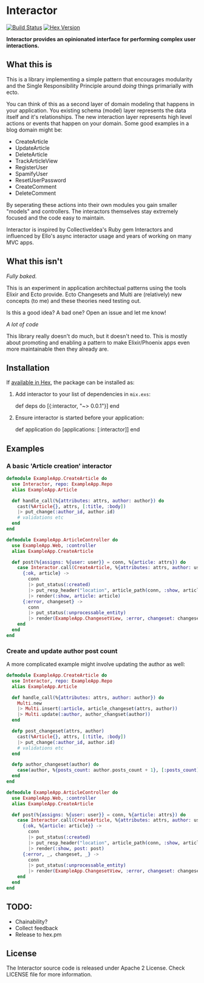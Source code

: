 # Interactor

[![Build Status](https://travis-ci.org/AgilionApps/interactor.svg?branch=master)](https://travis-ci.org/AgilionApps/interactor)
[![Hex Version](https://img.shields.io/hexpm/v/interactor.svg)](https://hex.pm/packages/interactor)

**Interactor provides an opinionated interface for performing complex user interactions.**

## What this is

This is a library implementing a simple pattern that encourages modularity and
the Single Responsibility Principle around _doing_ things primarially with ecto.

You can think of this as a second layer of domain modeling that happens in your
application. You existing schema (model) layer represents the data itself and
it's relationships. The new interaction layer represents high level actions or
events that happen on your domain. Some good examples in a blog domain might be:

* CreateArticle
* UpdateArticle
* DeleteArticle
* TrackArticleView
* RegisterUser
* SpamifyUser
* ResetUserPassword
* CreateComment
* DeleteComment

By seperating these actions into their own modules you gain smaller "models"
and controllers. The interactors themselves stay extremely focused and the code
easy to maintain.

Interactor is inspired by CollectiveIdea's Ruby gem Interactors and influenced
by Ello's async interactor usage and years of working on many MVC apps.

## What this isn't

*Fully baked.*

This is an experiment in application architectual patterns using the tools
Elixir and Ecto provide. Ecto Changesets and Multi are (relatively) new
concepts (to me) and these theories need testing out.

Is this a good idea? A bad one? Open an issue and let me know!

*A lot of code*

This library really doesn't do much, but it doesn't need to. This is mostly
about promoting and enabling a pattern to make Elixir/Phoenix apps even more
maintainable then they already are.

## Installation

If [available in Hex](https://hex.pm/docs/publish), the package can be installed as:

  1. Add interactor to your list of dependencies in `mix.exs`:

        def deps do
          [{:interactor, "~> 0.0.1"}]
        end

  2. Ensure interactor is started before your application:

        def application do
          [applications: [:interactor]]
        end

## Examples

### A basic 'Article creation' interactor

```elixir
defmodule ExampleApp.CreateArticle do
  use Interactor, repo: ExampleApp.Repo
  alias ExampleApp.Article

  def handle_call(%{attributes: attrs, author: author}) do
    cast(%Article{}, attrs, [:title, :body])
    |> put_change(:author_id, author.id)
    # validations etc
  end
end

defmodule ExampleApp.ArticleController do
  use ExampleApp.Web, :controller
  alias ExampleApp.CreateArticle

  def post(%{assigns: %{user: user}} = conn, %{article: attrs}) do
    case Interactor.call(CreateArticle, %{attributes: attrs, author: user}) do
      {:ok, article} ->
        conn
        |> put_status(:created)
        |> put_resp_header("location", article_path(conn, :show, article))
        |> render(:show, article: article)
      {:error, changeset} ->
        conn
        |> put_status(:unprocessable_entity)
        |> render(ExampleApp.ChangesetView, :error, changeset: changeset)
    end
  end
end
```

### Create and update author post count

A more complicated example might involve updating the author as well:

```elixir
defmodule ExampleApp.CreateArticle do
  use Interactor, repo: ExampleApp.Repo
  alias ExampleApp.Article

  def handle_call(%{attributes: attrs, author: author}) do
    Multi.new
    |> Multi.insert(:article, article_changeset(attrs, author))
    |> Multi.update(:author, author_changset(author))
  end

  defp post_changeset(attrs, author)
    cast(%Article{}, attrs, [:title, :body])
    |> put_change(:author_id, author.id)
    # validations etc
  end

  defp author_changeset(author) do
    case(author, %{posts_count: author.posts_count + 1}, [:posts_count])
  end
end

defmodule ExampleApp.ArticleController do
  use ExampleApp.Web, :controller
  alias ExampleApp.CreateArticle

  def post(%{assigns: %{user: user}} = conn, %{article: attrs}) do
    case Interactor.call(CreateArticle, %{attributes: attrs, author: user}) do
      {:ok, %{article: article}} ->
        conn
        |> put_status(:created)
        |> put_resp_header("location", article_path(conn, :show, article))
        |> render(:show, post: post)
      {:error, _, changeset, _} ->
        conn
        |> put_status(:unprocessable_entity)
        |> render(ExampleApp.ChangesetView, :error, changeset: changeset)
    end
  end
end
```

## TODO:

* Chainability?
* Collect feedback
* Release to hex.pm

## License

The Interactor source code is released under Apache 2 License. Check LICENSE
file for more information.
